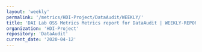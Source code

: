 ```yaml
---
layout: 'weekly'
permalink: '/metrics/HDI-Project/DataAudit/WEEKLY/'
title: 'DAI Lab OSS Metrics Metrics report for DataAudit | WEEKLY-REPORT-2020-04-12'
organization: 'HDI-Project'
repository: 'DataAudit'
current_date: '2020-04-12'
---
```

